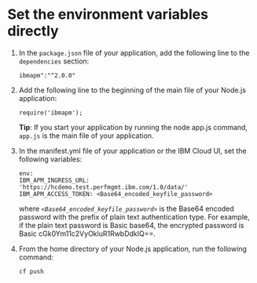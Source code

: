 # Set the environment variables directly

1. In the `package.json` file of your application, add the following line to the `dependencies` section:
    ```
    ibmapm":"^2.0.0"
    ```
2. Add the following line to the beginning of the main file of your Node.js
application:
    ```
    require('ibmapm');
    ```
    
    **Tip**: If you start your application by running the node app.js command, `app.js` is the main file of your application.
3. In the manifest.yml file of your application or the IBM Cloud UI, set the following variables:
    ```
    env:
    IBM_APM_INGRESS_URL: 'https://hcdemo.test.perfmgmt.ibm.com/1.0/data/'
    IBM_APM_ACCESS_TOKEN: <Base64_encoded_keyfile_password>
    ```
    where *`<Base64_encoded_keyfile_password>`* is the Base64 encoded password with the prefix of plain text authentication type. For example, if the plain text password is Basic base64, the encrypted password is Basic cGk0Ym11c2VyOkluR1RwbDdkIQ==.

4. From the home directory of your Node.js application, run the following
command:
    ```
    cf push
    ```
